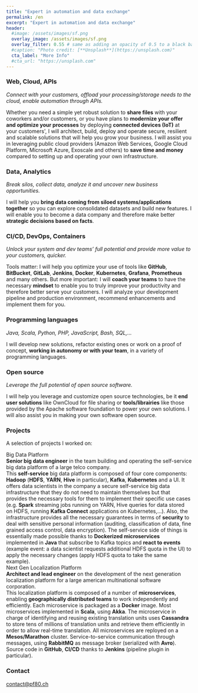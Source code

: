 ```yaml
---
title: "Expert in automation and data exchange"
permalink: /en
excerpt: "Expert in automation and data exchange"
header:
  #image: /assets/images/sf.png
  overlay_image: /assets/images/sf.png
  overlay_filter: 0.55 # same as adding an opacity of 0.5 to a black background
  #caption: "Photo credit: [**Unsplash**](https://unsplash.com)"
  cta_label: "More Info"
  #cta_url: "https://unsplash.com"
---
```


<a name="web-cloud-api"></a>
### Web, Cloud, APIs
*Connect with your customers, offload your processing/storage needs to the cloud, enable automation through APIs.*

Whether you need a simple yet robust solution to <b>share files</b> with your coworkers and/or customers, or you have plans to <b>modernize your offer and optimize your processes</b> by deploying <b>connected devices (IoT)</b> at your customers', I will architect, build, deploy and operate secure, resilient and scalable solutions that will help you grow your business. I will assist you in leveraging public cloud providers (Amazon Web Services, Google Cloud Platform, Microsoft Azure, Exoscale and others) to <b>save time and money</b> compared to setting up and operating your own infrastructure. 

<a name="data"></a>
### Data, Analytics

*Break silos, collect data, analyze it and uncover new business opportunities.*

I will help you <b>bring data coming from siloed systems/applications together</b> so you can explore consolidated datasets and build new features. I will enable you to become a data company and therefore make better <b>strategic decisions based on facts</b>.

<a name="automation"></a>
### CI/CD, DevOps, Containers

*Unlock your system and dev teams’ full potential and provide more value to your customers, quicker.*

Tools matter: I will help you optimize your use of tools like <b>GitHub</b>, <b>BitBucket</b>, <b>GitLab</b>, <b>Jenkins</b>, <b>Docker</b>, <b>Kubernetes</b>, <b>Grafana</b>, <b>Prometheus</b> and many others. But more important: I will <b>coach your teams</b> to have the necessary <b>mindset</b> to enable you to truly improve your productivity and therefore better serve your customers. I will analyze your development pipeline and production environment, recommend enhancements and implement them for you.

### Programming languages

*Java, Scala, Python, PHP, JavaScript, Bash, SQL,...*

I will develop new solutions, refactor existing ones or work on a proof of concept, <b>working in autonomy or with your team</b>, in a variety of programming languages.

### Open source

*Leverage the full potential of open source software.*

I will help you leverage and customize open source technologies, be it <b>end user solutions</b> like OwnCloud for file sharing or <b>tools/librairies</b> like those provided by the Apache software foundation to power your own solutions. I will also assist you in making your own software open source.

### Projects

A selection of projects I worked on:

<div class="projectContainer2">
<div class="projectTitle">Big Data Platform</div>

<div class="projectIntro"><b>Senior big data engineer</b> in the team building and operating the self-service big data platform of a large telco company.</div>

<div class="projectDesc">This <b>self-service</b> big data platform is composed of four core components: <b>Hadoop</b> (<b>HDFS</b>, <b>YARN</b>, <b>Hive</b> in particular), <b>Kafka</b>, <b>Kubernetes</b> and a UI. It offers data scientists in the company a secure self-service big data infrastructure that they do not need to maintain themselves but that provides the necessary tools for them to implement their specific use cases (e.g. <b>Spark</b> streaming jobs running on YARN, Hive queries for data stored on HDFS, running <b>Kafka Connect</b> applications on Kubernetes,...). Also, the infrastructure provides all the necessary guarantees in terms of <b>security</b> to deal with sensitive personal information (auditing, classification of data, fine grained access control, data encryption).
The self-service side of things is essentially made possible thanks to <b>Dockerized microservices</b> implemented in <b>Java</b> that subscribe to Kafka topics and <b>react to events</b> (example event: a data scientist requests additional HDFS quota in the UI) to apply the necessary changes (apply HDFS quota to take the same example).</div>
</div>

<div class="projectContainer1">
<div class="projectTitle">Next Gen Localization Platform</div>

<div class="projectIntro"><b>Architect and lead engineer</b> on the development of the next generation localization platform for a large american multinational software corporation.</div>

<div class="projectDesc">This localization platform is composed of a number of <b>microservices</b>, enabling <b>geographically distributed teams</b> to work independently and efficiently. Each microservice is packaged as a <b>Docker</b> image. Most microservices implemented in <b>Scala</b>, using <b>Akka</b>. The microservice in charge of identifying and reusing existing translation units uses <b>Cassandra</b> to store tens of millions of translation units and retrieve them efficiently in order to allow real-time translation. All microservices are reployed on a <b>Mesos/Marathon</b> cluster. Service-to-service communication through messages, using <b>RabbitMQ</b> as message broker (serialized with <b>Avro</b>). Source code in <b>GitHub</b>, <b>CI/CD</b> thanks to <b>Jenkins</b> (pipeline plugin in particular).</div>
</div>

### Contact
[contact@pf80.ch](mailto:contact@pf80.ch)